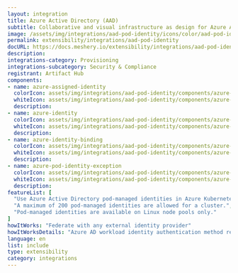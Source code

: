 ```yaml
---
layout: integration
title: Azure Active Directory (AAD)
subtitle: Collaborative and visual infrastructure as design for Azure Active Directory (AAD)
image: /assets/img/integrations/aad-pod-identity/icons/color/aad-pod-identity-color.svg
permalink: extensibility/integrations/aad-pod-identity
docURL: https://docs.meshery.io/extensibility/integrations/aad-pod-identity
description: 
integrations-category: Provisioning
integrations-subcategory: Security & Compliance
registrant: Artifact Hub
components: 
- name: azure-assigned-identity
  colorIcon: assets/img/integrations/aad-pod-identity/components/azure-assigned-identity/icons/color/azure-assigned-identity-color.svg
  whiteIcon: assets/img/integrations/aad-pod-identity/components/azure-assigned-identity/icons/white/azure-assigned-identity-white.svg
  description: 
- name: azure-identity
  colorIcon: assets/img/integrations/aad-pod-identity/components/azure-identity/icons/color/azure-identity-color.svg
  whiteIcon: assets/img/integrations/aad-pod-identity/components/azure-identity/icons/white/azure-identity-white.svg
  description: 
- name: azure-identity-binding
  colorIcon: assets/img/integrations/aad-pod-identity/components/azure-identity-binding/icons/color/azure-identity-binding-color.svg
  whiteIcon: assets/img/integrations/aad-pod-identity/components/azure-identity-binding/icons/white/azure-identity-binding-white.svg
  description: 
- name: azure-pod-identity-exception
  colorIcon: assets/img/integrations/aad-pod-identity/components/azure-pod-identity-exception/icons/color/azure-pod-identity-exception-color.svg
  whiteIcon: assets/img/integrations/aad-pod-identity/components/azure-pod-identity-exception/icons/white/azure-pod-identity-exception-white.svg
  description: 
featureList: [
  "Use Azure Active Directory pod-managed identities in Azure Kubernetes Service.",
  "A maximum of 200 pod-managed identities are allowed for a cluster.",
  "Pod-managed identities are available on Linux node pools only."
]
howItWorks: "Federate with any external identity provider"
howItWorksDetails: "Azure AD workload identity authentication method replaces pod-managed identity, which integrates with the Kubernetes native capabilities to federate with any external identity providers on behalf of the application."
language: en
list: include
type: extensibility
category: integrations
---
```

